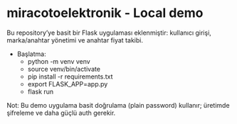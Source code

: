 # miracotoelektronik - Local demo

Bu repository’ye basit bir Flask uygulaması eklenmiştir: kullanıcı girişi, marka/anahtar yönetimi ve anahtar fiyat takibi.

- Başlatma:
  - python -m venv venv
  - source venv/bin/activate
  - pip install -r requirements.txt
  - export FLASK_APP=app.py
  - flask run

Not: Bu demo uygulama basit doğrulama (plain password) kullanır; üretimde şifreleme ve daha güçlü auth gerekir.
